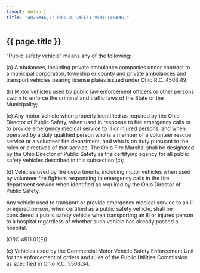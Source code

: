 ```yaml
---
layout: default 
title: "402&#46;27 PUBLIC SAFETY VEHICLE&#46;"
---
```


{{ page.title }}
----------------

"Public safety vehicle" means any of the following:

​(a) Ambulances, including private ambulance companies under contract to
a municipal corporation, township or county and private ambulances and
transport vehicles bearing license plates issued under Ohio R.C.
4503.49;

​(b) Motor vehicles used by public law enforcement officers or other
persons sworn to enforce the criminal and traffic laws of the State or
the Municipality;

​(c) Any motor vehicle when properly identified as required by the Ohio
Director of Public Safety, when used in response to fire emergency calls
or to provide emergency medical service to ill or injured persons, and
when operated by a duly qualified person who is a member of a volunteer
rescue service or a volunteer fire department, and who is on duty
pursuant to the rules or directives of that service. The Ohio Fire
Marshal shall be designated by the Ohio Director of Public Safety as the
certifying agency for all public safety vehicles described in this
subsection (c);

​(d) Vehicles used by fire departments, including motor vehicles when
used by volunteer fire fighters responding to emergency calls in the
fire department service when identified as required by the Ohio Director
of Public Safety.

Any vehicle used to transport or provide emergency medical service to an
ill or injured person, when certified as a public safety vehicle, shall
be considered a public safety vehicle when transporting an ill or
injured person to a hospital regardless of whether such vehicle has
already passed a hospital.

(ORC 4511.01(E))

​(e) Vehicles used by the Commercial Motor Vehicle Safety Enforcement
Unit for the enforcement of orders and rules of the Public Utilities
Commission as specified in Ohio R.C. 5503.34.
